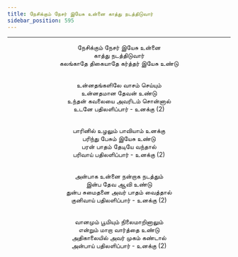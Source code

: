 ```yaml
---
title: நேசிக்கும் நேசர் இயேசு உன்னை காத்து நடத்திடுவார்
sidebar_position: 595
---
```


---
<center>
நேசிக்கும் நேசர் இயேசு உன்னை<br/>
காத்து நடத்திடுவார்<br/>
கலங்காதே திகையாதே கர்த்தர் இயேசு உண்டு<br/><br/>

உன்னதங்களிலே வாசம் செய்யும்<br/>
உன்னதமான தேவன் உண்டு<br/>
உந்தன் கவலையை அவரிடம் சொன்னால்<br/>
உடனே பதிலளிப்பார்        - உனக்கு (2)<br/><br/>

பாரினில் உழலும் பாவியாம் உனக்கு<br/>
பரிந்து பேசும் இயேசு உண்டு<br/>
பரன் பாதம் தேடியே வந்தால்<br/>
பரிவாய் பதிலளிப்பார்        - உனக்கு (2)<br/><br/>

அன்பாக உன்னை நன்றாக நடத்தும்<br/>
இன்ப தேவ ஆவி உண்டு<br/>
துன்ப சுமைதனை அவர் பாதம் வைத்தால்<br/>
குனிவாய் பதிலளிப்பார்    - உனக்கு (2)<br/><br/>

வானமும் பூமியும் நிலைமாறினாலும்<br/>
என்றும் மாறா வார்த்தை உண்டு<br/>
அதிகாலையில் அவர் முகம் கண்டால்<br/>
அன்பாய் பதிலளிப்பார்    - உனக்கு (2)
</center>